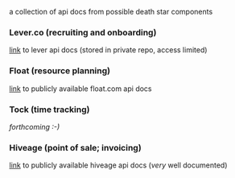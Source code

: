 a collection of api docs from possible death star components

### Lever.co (recruiting and onboarding)
[link](https://github.com/18F/operations/blob/master/death-star/leverapi.html) to lever api docs (stored in private repo, access limited)


### Float (resource planning)
[link](https://github.com/floatschedule/api) to publicly available float.com api docs


### Tock (time tracking)
*forthcoming :-)*


### Hiveage (point of sale; invoicing)
[link](https://www.hiveage.com/api/) to publicly available hiveage api docs (_very_ well documented)
